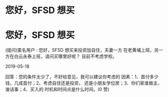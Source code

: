# 您好，SFSD 想买

# 您好，SFSD 想买

(提问)匿名用户 : 您好，SFSD 想买来投资加自住，夫妻一方 在老黄埔上班，另一方在白云永泰上班，请问买哪里好呢？ 目前不考虑学校。

2019-05-18

回答：您的条件太少了，不好给意见，我可以建议你考虑的 因素：1、首付多少钱，几成首付；2、考虑自住还是投资， 还是小朋友学位房；3、你们家谁做主，谁话事；4、买入的 时机和时间点是什么时间。(0 赞)